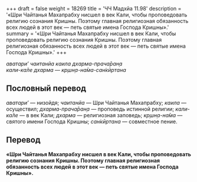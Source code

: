 +++
draft = false
weight = 18269
title = 'ЧЧ Мадхйа 11.98'
description = '«Шри Чайтанья Махапрабху нисшел в век Кали, чтобы проповедовать религию сознания Кришны. Поэтому главная религиозная обязанность всех людей в этот век — петь святые имена Господа Кришны».'
summary = '«Шри Чайтанья Махапрабху нисшел в век Кали, чтобы проповедовать религию сознания Кришны. Поэтому главная религиозная обязанность всех людей в этот век — петь святые имена Господа Кришны».'
+++

_аватари’ чаитанйа каила дхарма-прача̄ран̣а  
кали-ка̄ле дхарма — кр̣шн̣а-на̄ма-сан̇кӣртана_

## Пословный перевод

_аватари’_ — низойдя; _чаитанйа_ — Шри Чайтанья Махапрабху; _каила_ — осуществил; _дхарма_\-_прача̄ран̣а_ — проповедь истинной религии; _кали_\-_ка̄ле_ — в век Кали; _дхарма_ — религиозная заповедь; _кр̣шн̣а_\-_на̄ма_ — святого имени Господа Кришны; _сан̇кӣртана_ — совместное пение.

## Перевод

**«Шри Чайтанья Махапрабху нисшел в век Кали, чтобы проповедовать религию сознания Кришны. Поэтому главная религиозная обязанность всех людей в этот век — петь святые имена Господа Кришны».**
